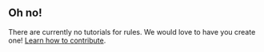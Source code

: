 ## Oh no!

There are currently no tutorials for rules. We would love to have you create one! [Learn how to contribute](../CONTRIBUTING.md).
